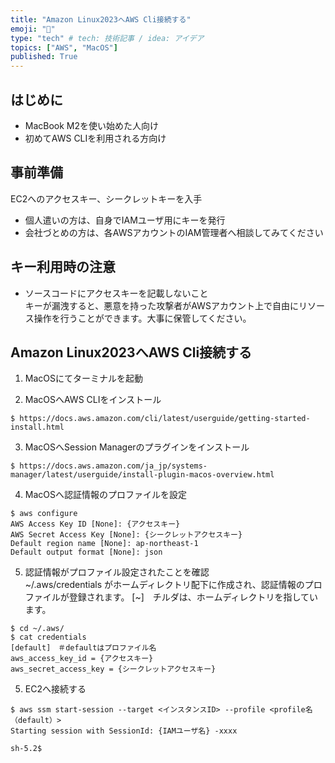 ```yaml
---
title: "Amazon Linux2023へAWS Cli接続する"
emoji: "🦔"
type: "tech" # tech: 技術記事 / idea: アイデア
topics: ["AWS", "MacOS"]
published: True
---
```


## はじめに  
* MacBook M2を使い始めた人向け
* 初めてAWS CLIを利用される方向け

## 事前準備
EC2へのアクセスキー、シークレットキーを入手  
* 個人遣いの方は、自身でIAMユーザ用にキーを発行
* 会社づとめの方は、各AWSアカウントのIAM管理者へ相談してみてください

## キー利用時の注意
* ソースコードにアクセスキーを記載しないこと  
キーが漏洩すると、悪意を持った攻撃者がAWSアカウント上で自由にリソース操作を行うことができます。大事に保管してください。

## Amazon Linux2023へAWS Cli接続する

1. MacOSにてターミナルを起動

2. MacOSへAWS CLIをインストール
```
$ https://docs.aws.amazon.com/cli/latest/userguide/getting-started-install.html
```

3. MacOSへSession Managerのプラグインをインストール
```
$ https://docs.aws.amazon.com/ja_jp/systems-manager/latest/userguide/install-plugin-macos-overview.html
```

4. MacOSへ認証情報のプロファイルを設定  
```
$ aws configure
AWS Access Key ID [None]: {アクセスキー}
AWS Secret Access Key [None]: {シークレットアクセスキー}
Default region name [None]: ap-northeast-1
Default output format [None]: json
```

5. 認証情報がプロファイル設定されたことを確認  
~/.aws/credentials がホームディレクトリ配下に作成され、認証情報のプロファイルが登録されます。
[~]　チルダは、ホームディレクトリを指しています。
```
$ cd ~/.aws/
$ cat credentials
[default]　＃defaultはプロファイル名
aws_access_key_id = {アクセスキー}
aws_secret_access_key = {シークレットアクセスキー}
```

5. EC2へ接続する
```
$ aws ssm start-session --target <インスタンスID> --profile <profile名（default）>
Starting session with SessionId: {IAMユーザ名} -xxxx

sh-5.2$
```



